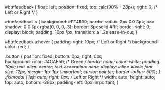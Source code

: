 #btnfeedback {
float: left;
position: fixed;
top: calc(90% - 28px);
right: 0; /* Left or Right */
}

#btnfeedback a {
background: #FF4500;
border-radius: 3px 0 0 3px;
box-shadow: 0 0 3px rgba(0, 0, 0, .3);
border: 3px solid #fff;
border-right: 0;
display: block;
padding: 10px 7px;
transition: all .2s ease-in-out;
}

#btnfeedback a:hover {
padding-right: 10px;  /* Left or Right */
background-color: red;
}
 

.button { 
  position: fixed;
  bottom: 0px;
  right: 0px;   
  background-color: #4CAF50; /* Green */
  border: none;
  color: white;
  padding: 10px;
  text-align: center;
  text-decoration: none;
  display: inline-block;
  font-size: 12px;
  margin: 1px 1px !important;
  cursor: pointer;
  border-radius: 50%;
}
.fixmodal {
	left: auto;
    right: 0px;  /* Left or Right */
    width: auto;
    height: auto;
    top: auto;
    bottom: -28px;
	padding-left: 0px !important;
}
